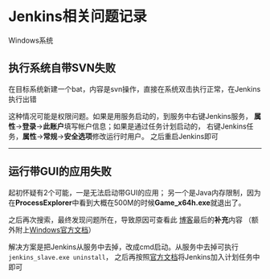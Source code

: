 # Jenkins相关问题记录

Windows系统

## 执行系统自带SVN失败

在目标系统新建一个bat，内容是svn操作，直接在系统双击执行正常，在Jenkins执行出错

这种情况可能是权限问题。如果是用服务启动的，到服务中右键Jenkins服务，
**属性**->**登录**->**此账户**填写帐户信息；如果是通过任务计划启动的，
右键Jenkins任务，**属性**->**常规**->**安全选项**修改运行时用户。
之后重启Jenkins即可

---

## 运行带GUI的应用失败

起初怀疑有2个可能，一是无法启动带GUI的应用；
另一个是Java内存限制，因为在**ProcessExplorer**中看到大概在500M的时候**Game_x64h.exe**就退出了。

之后再次搜索，最终发现问题所在，导致原因可查看此
[博客](https://blog.csdn.net/anlegor/article/details/24329237)最后的**补充**内容 （额外附上[Windows官方文档](https://learn.microsoft.com/en-us/previous-versions/windows/hardware/design/dn653293(v=vs.85)?redirectedfrom=MSDN)）

解决方案是把Jenkins从服务中去掉，改成cmd启动。从服务中去掉可执行`jenkins_slave.exe uninstall`，
之后再按照[官方文档](https://wiki.jenkins.io/display/JENKINS/Launch+Java+Web+Start+slave+agent+via+Windows+Scheduler)将Jenkins加入计划任务中即可
